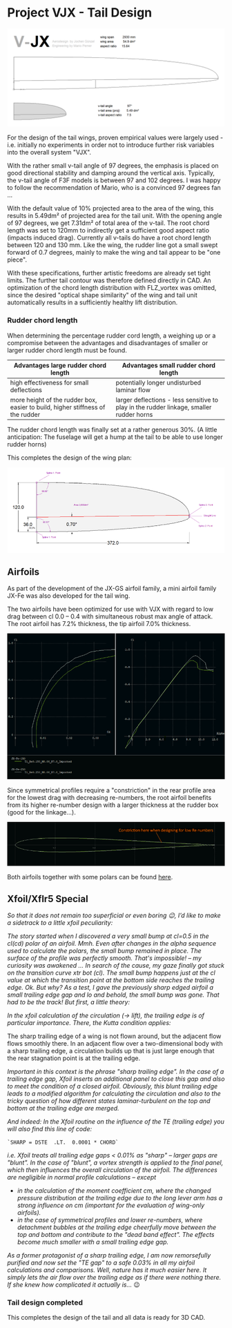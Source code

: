 # Project VJX - Tail Design

![VJX Tail](images/V-JX_wing_tail_teaser.png "Wing Layout")

For the design of the tail wings, proven empirical values were largely used - i.e. initially no experiments in order not to introduce further risk variables into the overall system "VJX". 

With the rather small v-tail angle of 97 degrees, the emphasis is placed on good directional stability and damping around the vertical axis. Typically, the v-tail angle of F3F models is between 97 and 102 degrees. I was happy to follow the recommendation of Mario, who is a convinced 97 degrees fan ...

With the default value of 10% projected area to the area of the wing, this results in 5.49dm² of projected area for the tail unit. With the opening angle of 97 degrees, we get 7.31dm² of total area of the v-tail. The root chord length was set to 120mm to indirectly get a sufficient good aspect ratio (impacts induced drag). Currently all v-tails do have a root chord length between 120 and 130 mm. Like the wing, the rudder line got a small swept forward of 0.7 degrees, mainly to make the wing and tail appear to be "one piece". 

With these specifications, further artistic freedoms are already set tight limits. The further tail contour was therefore defined directly in CAD.  An optimization of the chord length distribution with FLZ_vortex was omitted, since the desired "optical shape similarity" of the wing and tail unit automatically results in a sufficiently healthy lift distribution.

### Rudder chord length

When determining the percentage rudder cord length, a weighing up or a compromise between the advantages and disadvantages of smaller or larger rudder chord length must be found. 

|  Advantages large rudder chord length | Advantages small rudder chord length   |
|---------------------------------------|----------------------------------------|
| high effectiveness for small deflections | potentially longer undisturbed laminar flow |
| more height of the rudder box, easier to build, higher stiffness of the rudder |	larger deflections - less sensitive to play in the rudder linkage, smaller rudder horns |
 
The rudder chord length was finally set at a rather generous 30%. 
(A little anticipation: The fuselage will get a hump at the tail to be able to use longer rudder horns)

This completes the design of the wing plan:

![VJX Tail plan](images/Tail_wing_plan.png "Wing Layout")


## Airfoils

As part of the development of the JX-GS airfoil family, a mini airfoil family JX-Fe was also developed for the tail wing.  

The two airfoils have been optimized for use with VJX with regard to low drag between cl  0.0 – 0.4 with simultaneous robust max angle of attack.  The root airfoil has 7.2% thickness, the tip airfoil  7.0% thickness. 
 
![JX-Fe Polars](images/JX-Fe_Polars.png)

Since symmetrical profiles require a "constriction" in the rear profile area for the lowest drag with decreasing re-numbers, the root airfoil benefits from its higher re-number design with a larger thickness at the rudder box (good for the linkage...).

![Airfoil constriction](images/JX-Fe_constriction.png)
 

Both airfoils together with some polars can be found [here](https://github.com/jxjo/Airfoils/tree/main/JX-Fe).


## Xfoil/Xflr5 Special

*So that it does not remain too superficial or even boring 😉, I’d like to make a sidetrack to a little xfoil peculiarity:*

*The story started when I discovered a very small bump at cl=0.5 in the cl(cd) polar of an airfoil. Mmh. Even after changes in the alpha sequence used to calculate the polars, the small bump remained in place. The surface of the profile was perfectly smooth. That's impossible! – my curiosity was awakened …
In search of the cause, my gaze finally got stuck on the transition curve xtr bot (cl). The small bump happens just at the cl value at which the transition point at the bottom side reaches the trailing edge.  Ok. But why?
As a test, I gave the previously sharp edged airfoil a small trailing edge gap and lo and behold, the small bump was gone. That had to be the track!  But first, a little theory:*

*In the xfoil calculation of the circulation (-> lift), the trailing edge is of particular importance. There, the Kutta condition applies:*

The sharp trailing edge of a wing is not flown around, but the adjacent flow flows smoothly there. In an adjacent flow over a two-dimensional body with a sharp trailing edge, a circulation builds up that is just large enough that the rear stagnation point is at the trailing edge. 

*Important in this context is the phrase "sharp trailing edge".  In the case of a trailing edge gap, Xfoil inserts an additional panel to close this gap and also to meet the condition of a closed airfoil. Obviously, this blunt trailing edge leads to a modified algorithm for calculating the circulation and also to the tricky question of how different states laminar-turbulent on the top and bottom at the trailing edge are merged.*

*And indeed: In the Xfoil routine on the influence of the TE (trailing edge) you will also find this line of code:*

	`SHARP = DSTE  .LT.  0.0001 * CHORD`

*i.e. Xfoil treats all trailing edge gaps < 0.01% as "sharp" – larger gaps are "blunt". In the case of "blunt", a vortex strength is applied to the final panel, which then influences the overall circulation of the airfoil. The differences are negligible in normal profile calculations – except*

-	*in the calculation of the moment coefficient cm, where the changed pressure distribution at the trailing edge due to the long lever arm has a strong influence on cm  (important for  the evaluation of wing-only airfoils).*
-	*in the case of symmetrical profiles and lower re-numbers, where detachment bubbles at the trailing edge cheerfully move between the top and bottom and contribute to the "dead band effect".  The effects become much smaller with a small trailing edge gap.*

*As a former protagonist of a sharp trailing edge, I am now remorsefully purified and now set the "TE gap" to a safe 0.03% in all my airfoil  calculations and comparisons. Well, nature has it much easier here. It simply lets the air flow over the trailing edge as if there were nothing there. If she knew how complicated it actually is...* 😉


### Tail design completed 

This completes the design of the tail and all data is ready for 3D CAD.

